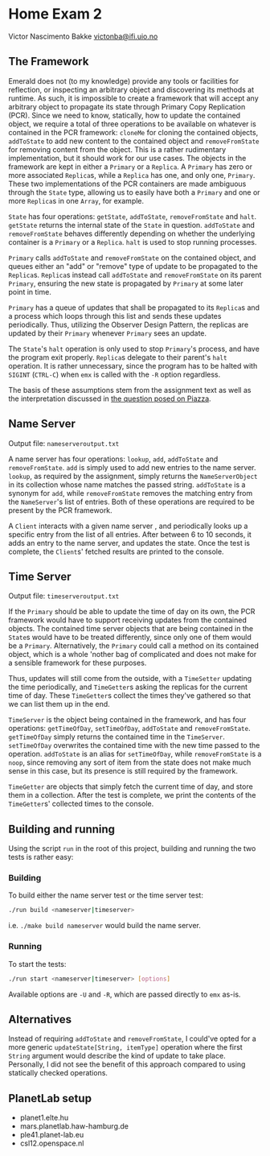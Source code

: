# Home Exam 2

Victor Nascimento Bakke
victonba@ifi.uio.no

## The Framework

Emerald does not (to my knowledge) provide any tools or facilities for
reflection, or inspecting an arbitrary object and discovering its methods at
runtime. As such, it is impossible to create a framework that will accept any
arbitrary object to propagate its state through Primary Copy Replication (PCR).
Since we need to know, statically, how to update the contained object, we
require a total of three operations to be available on whatever is contained in
the PCR framework: `cloneMe` for cloning the contained objects, `addToState`
to add new content to the contained object and `removeFromState` for removing
content from the object. This is a rather rudimentary implementation, but it
should work for our use cases. The objects in the framework are kept in either
a `Primary` or a `Replica`. A `Primary` has zero or more associated `Replica`s,
while a `Replica` has one, and only one, `Primary`. These two implementations
of the PCR containers are made ambiguous through the `State` type, allowing us
to easily have both a `Primary` and one or more `Replica`s in one `Array`, for
example.

`State` has four operations: `getState`, `addToState`, `removeFromState` and
`halt`. `getState` returns the internal state of the `State` in question.
`addToState` and `removeFromState` behaves differently depending on whether the
underlying container is a `Primary` or a `Replica`. `halt` is used to stop
running processes.

`Primary` calls `addToState` and `removeFromState` on the contained object,
and queues either an "add" or "remove" type of update to be propagated to the
`Replica`s. `Replica`s instead call `addToState` and `removeFromState` on its
parent `Primary`, ensuring the new state is propagated by `Primary` at some
later point in time.

`Primary` has a queue of updates that shall be propagated to its `Replica`s
and a process which loops through this list and sends these updates
periodically. Thus, utilizing the Observer Design Pattern, the replicas
are updated by their `Primary` whenever `Primary` sees an update.

The `State`'s `halt` operation is only used to stop `Primary`'s process, and
have the program exit properly. `Replica`s delegate to their parent's `halt`
operation. It is rather unnecessary, since the program has to be halted with
`SIGINT` (`CTRL-C`) when `emx` is called with the `-R` option regardless.

The basis of these assumptions stem from the assignment text as well as the
interpretation discussed in
[the question posed on Piazza](https://piazza.com/class/k6257yoa6dr1db?cid=33).

## Name Server

Output file: `nameserveroutput.txt`

A name server has four operations: `lookup`, `add`, `addToState` and
`removeFromState`. `add` is simply used to add new entries to the name server.
`lookup`, as required by the assignment, simply returns the `NameServerObject`
in its collection whose name matches the passed string. `addToState` is a
synonym for `add`, while `removeFromState` removes the matching entry from the
`NameServer`'s list of entries. Both of these operations are required to be
present by the PCR framework.

A `Client` interacts with a given name server , and periodically looks up a
specific entry from the list of all entries. After between 6 to 10 seconds, it
adds an entry to the name server, and updates the state. Once the test is
complete, the `Client`s' fetched results are printed to the console.

## Time Server

Output file: `timeserveroutput.txt`

If the `Primary` should be able to update the time of day on its own, the
PCR framework would have to support receiving updates from the contained
objects. The contained time server objects that are being contained in the
`State`s would have to be treated differently, since only one of them would be
a `Primary`. Alternatively, the `Primary` could call a method on its contained
object, which is a whole 'nother bag of complicated and does not make for a
sensible framework for these purposes.

Thus, updates will still come from the outside, with a `TimeSetter` updating
the time periodically, and `TimeGetter`s asking the replicas for the current
time of day. These `TimeGetter`s collect the times they've gathered so that
we can list them up in the end.

`TimeServer` is the object being contained in the framework, and has four
operations: `getTimeOfDay`, `setTimeOfDay`, `addToState` and `removeFromState`.
`getTimeOfDay` simply returns the contained time in the `TimeServer`.
`setTimeOfDay` overwrites the contained time with the new time passed to the
operation. `addToState` is an alias for `setTimeOfDay`, while `removeFromState`
is a `noop`, since removing any sort of item from the state does not make much
sense in this case, but its presence is still required by the framework.

`TimeGetter` are objects that simply fetch the current time of day, and store
them in a collection. After the test is complete, we print the contents of
the `TimeGetter`s' collected times to the console.

## Building and running

Using the script `run` in the root of this project, building and running the
two tests is rather easy:

### Building

To build either the name server test or the time server test:

```bash
./run build <nameserver|timeserver>
```

i.e. `./make build nameserver` would build the name server.

### Running

To start the tests:

```bash
./run start <nameserver|timeserver> [options]
```

Available options are `-U` and `-R`, which are passed directly to `emx` as-is.

## Alternatives

Instead of requiring `addToState` and `removeFromState`, I could've opted for
a more generic `updateState[String, itemType]` operation where the first
`String` argument would describe the kind of update to take place. Personally,
I did not see the benefit of this approach compared to using statically checked
operations.

## PlanetLab setup

- planet1.elte.hu
- mars.planetlab.haw-hamburg.de
- ple41.planet-lab.eu
- csl12.openspace.nl
